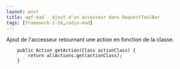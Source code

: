 ```yaml
---
layout: post
title: agf-mad - Ajout d'un accesseur dans RequestToolBar
tags: [framework-1-56,codjo-mad]
---
```

Ajout de l'accesseur retournant une action en fonction de la classe.
```
    public Action getAction(Class actionClass) {
        return allActions.get(actionClass);
    }
```